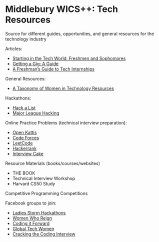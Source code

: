 # Middlebury WICS++: Tech Resources
Source for different guides, opportunities, and general resources for the technology industry

Articles:
* [Starting in the Tech World: Freshmen and Sophomores](https://www.linkedin.com/pulse/starting-tech-world-freshmen-sophomores-melanie-jane-pascual)
* [Getting a Gig: A Guide](https://github.com/cassidoo/getting-a-gig)
* [A Freshman’s Guide to Tech Internships](https://github.com/cassidoo/getting-a-gig)

General Resources:
* [A Taxonomy of Women in Technology Resources](https://docs.google.com/document/d/1NdDrV_GqJX4bPFgChF_Er5CfwI8l-P9sMj6RfrShVGI/edit#)

Hackathons:
* [Hack a List](http://www.hackalist.org/)
* [Major League Hacking](http://www.hackalist.org/)

Online Practice Problems (technical interview preparation):
* [Open Kattis](https://open.kattis.com/)
* [Code Forces](http://codeforces.com/) 
* [LeetCode](https://leetcode.com/)
* [Hackerrank](https://hackerrank.com/) 
* [Interview Cake](https://www.interviewcake.com/)

Resource Materials (books/courses/websites)
* THE BOOK
* Technical Interview Workshop
* Harvard CS50 Study

Competitive Programming Competitions

Facebook groups to join:
* [Ladies Storm Hackathons](https://www.facebook.com/groups/LadiesStormHackathons/)
* [Women Who Reign](https://www.facebook.com/groups/ReigningIt/)
* [Coding it Forward](https://www.facebook.com/groups/codingitforward/)
* [Global Tech Women](https://www.facebook.com/groups/globaltechwomen/)
* [Cracking the Coding Interview](https://www.facebook.com/groups/ctciofficial/)
